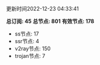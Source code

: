 更新时间2022-12-23 04:33:41

**总订阅: 45**
**总节点: 801**
**有效节点: 178**
- ss节点: 17
- ssr节点: 4
- v2ray节点: 150
- trojan节点: 7
